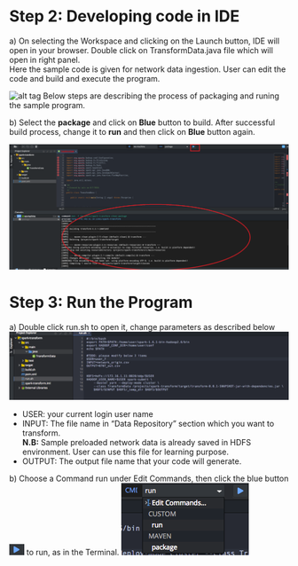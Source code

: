# Step 2: Developing code in IDE
a) On selecting the Workspace and clicking on the Launch button, IDE will open in your browser. Double click on TransformData.java file which will open in right panel. </br>
Here the sample code is given for network data ingestion. User can edit the code and build and execute the program.

![alt tag](https://github.com/CiscoDevNet/data-dev-learning-labs/blob/master/labs/net-data-ingest-trans/assets/images/ide1.png?raw=true)
Below steps are describing the process of packaging and runing the sample program. 

b) Select the <b>package</b> and click on <b>Blue</b> button to build. 
   After successful build process, change it to <b>run</b> and then click on <b>Blue</b> button again.

![alt tag](https://github.com/prakdutt/data-dev-learning-labs/blob/master/labs/net-data-ingest-trans/assets/images/one.png?raw=true)

# Step 3: Run the Program
a)	Double click run.sh to open it, change parameters as described below
![alt tag](https://github.com/prakdutt/data-dev-learning-labs/blob/master/labs/net-data-ingest-trans/assets/images/runProgram.png?raw=true)

* USER: your current login user name
* INPUT: The file name in “Data Repository” section which you want to transform. </br>
<b>N.B:</b> Sample preloaded network data is already saved in HDFS environment. User can use this file for learning purpose. </br>
* OUTPUT: The output file name that your code will generate.

b)	Choose a Command run under Edit Commands, then click the blue button 
![alt tag](https://github.com/prakdutt/data-dev-learning-labs/blob/master/labs/net-data-ingest-trans/assets/images/runbutton.png?raw=true) to run, as in the Terminal.
![alt tag](https://github.com/prakdutt/data-dev-learning-labs/blob/master/labs/net-data-ingest-trans/assets/images/runProcess.png?raw=true)


